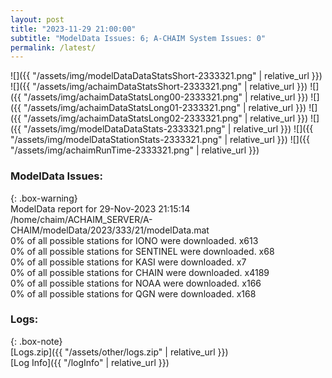 ```yaml
---
layout: post
title: "2023-11-29 21:00:00"
subtitle: "ModelData Issues: 6; A-CHAIM System Issues: 0"
permalink: /latest/
---
```


![]({{ "/assets/img/modelDataDataStatsShort-2333321.png" | relative_url }})
![]({{ "/assets/img/achaimDataStatsShort-2333321.png" | relative_url }})
![]({{ "/assets/img/achaimDataStatsLong00-2333321.png" | relative_url }})
![]({{ "/assets/img/achaimDataStatsLong01-2333321.png" | relative_url }})
![]({{ "/assets/img/achaimDataStatsLong02-2333321.png" | relative_url }})
![]({{ "/assets/img/modelDataDataStats-2333321.png" | relative_url }})
![]({{ "/assets/img/modelDataStationStats-2333321.png" | relative_url }})
![]({{ "/assets/img/achaimRunTime-2333321.png" | relative_url }})


### ModelData Issues:  
  
{: .box-warning}  
 ModelData report for 29-Nov-2023 21:15:14   
 /home/chaim/ACHAIM_SERVER/A-CHAIM/modelData/2023/333/21/modelData.mat   
 0% of all possible stations for IONO were downloaded. x613   
 0% of all possible stations for SENTINEL were downloaded. x68   
 0% of all possible stations for KASI were downloaded. x7   
 0% of all possible stations for CHAIN were downloaded. x4189   
 0% of all possible stations for NOAA were downloaded. x166   
 0% of all possible stations for QGN were downloaded. x168   
  


### Logs:  
  
{: .box-note}  
[Logs.zip]({{ "/assets/other/logs.zip" | relative_url }})  
[Log Info]({{ "/logInfo" | relative_url }})  

